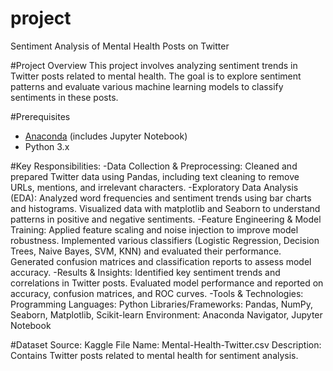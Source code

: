 # project
Sentiment Analysis of Mental Health Posts on Twitter

#Project Overview
This project involves analyzing sentiment trends in Twitter posts related to mental health. The goal is to explore sentiment patterns and evaluate various machine learning models to classify sentiments in these posts.

#Prerequisites
- [Anaconda](https://www.anaconda.com/products/distribution) (includes Jupyter Notebook)
- Python 3.x
  
#Key Responsibilities:
-Data Collection & Preprocessing: Cleaned and prepared Twitter data using Pandas, including text cleaning to remove URLs, mentions, and irrelevant characters.
-Exploratory Data Analysis (EDA):
Analyzed word frequencies and sentiment trends using bar charts and histograms.
Visualized data with matplotlib and Seaborn to understand patterns in positive and negative sentiments.
-Feature Engineering & Model Training:
Applied feature scaling and noise injection to improve model robustness.
Implemented various classifiers (Logistic Regression, Decision Trees, Naive Bayes, SVM, KNN) and evaluated their performance.
Generated confusion matrices and classification reports to assess model accuracy.
-Results & Insights:
Identified key sentiment trends and correlations in Twitter posts.
Evaluated model performance and reported on accuracy, confusion matrices, and ROC curves.
-Tools & Technologies:
Programming Languages: Python
Libraries/Frameworks: Pandas, NumPy, Seaborn, Matplotlib, Scikit-learn
Environment: Anaconda Navigator, Jupyter Notebook

#Dataset
Source: Kaggle
File Name: Mental-Health-Twitter.csv
Description: Contains Twitter posts related to mental health for sentiment analysis.
